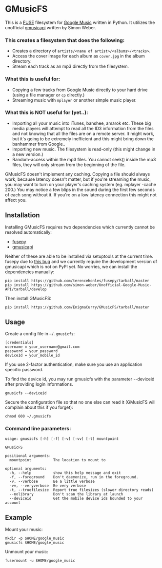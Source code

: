 GMusicFS
========

This is a [FUSE](http://fuse.sourceforge.net/) filesystem for
[Google Music](http://music.google.com) written in Python. It utilizes the
unofficial
[gmusicapi](https://github.com/simon-weber/Unofficial-Google-Music-API)
written by Simon Weber.

### This creates a filesystem that does the following:

 * Creates a directory of ```artists/<name of artist>/<albums>/<tracks>```.
 * Access the cover image for each album as ```cover.jpg``` in the album directory.
 * Stream each track as an mp3 directly from the filesystem.

### What this is useful for:

 * Copying a few tracks from Google Music directly to your hard drive
   (using a file manager or ```cp``` directly.)
 * Streaming music with ```mplayer``` or another simple music player.

### What this is NOT useful for (yet..):

 * Importing all your music into iTunes, banshee, amarok etc. These
   big media players will attempt to read all the ID3 information from
   the files and not knowing that all the files are on a remote server.
   It might work, but it's going to be extremely inefficient and this
   might bring down the banhammer from Google..
 * Importing new music. The filesystem is read-only (this might change
   in a new version.)
 * Random-access within the mp3 files. You cannot seek() inside the
   mp3 files, they will only stream from the beginning of the file.

GMusicFS doesn't implement any caching. Copying a file should always work,
because latency doesn't matter, but if you're streaming the music, you
may want to turn on your player's caching system (eg. mplayer -cache 200.)
You may notice a few blips in the sound during the first few seconds of
each song without it. If you're on a low latency connection this might not
affect you.

Installation
------------

Installing GMusicFS requires two dependencies which currently cannot
be resolved automatically:

 * [fusepy](https://github.com/terencehonles/fusepy)
 * [gmusicapi](https://github.com/simon-weber/Unofficial-Google-Music-API)

Neither of these are able to be installed via setuptools at the
current time. fusepy due to
[this bug](https://github.com/terencehonles/fusepy/pull/9) and
we currently require the development version of gmusicapi which is not
on PyPI yet. No worries, we can install the dependencies manually:

```
pip install https://github.com/terencehonles/fusepy/tarball/master
pip install https://github.com/simon-weber/Unofficial-Google-Music-API/tarball/develop
```

Then install GMusicFS:

```
pip install https://github.com/EnigmaCurry/GMusicFS/tarball/master
```


Usage
-----

Create a config file in ```~/.gmusicfs```:

```
[credentials]
username = your_username@gmail.com
password = your_password
deviceId = your_mobile_id
```

If you use 2-factor authentication, make sure you use an application
specific password.

To find the device id, you may run gmusicfs with the parameter
--deviceid after providing login informations.
```
gmusicfs --deviceid
```

Secure the configuration file so that no one else can read it
(GMusicFS will complain about this if you forget):
```
chmod 600 ~/.gmusicfs
```

### Command line parameters:

```
usage: gmusicfs [-h] [-f] [-v] [-vv] [-t] mountpoint

GMusicFS

positional arguments:
  mountpoint          The location to mount to

optional arguments:
  -h, --help          show this help message and exit
  -f, --foreground    Don't daemonize, run in the foreground.
  -v, --verbose       Be a little verbose
  -vv, --veryverbose  Be very verbose
  -t, --truefilesize  Report true filesizes (slower directory reads)
  --nolibrary         Don't scan the library at launch
  --deviceid          Get the mobile device ids bounded to your account
```

Example
-------

Mount your music:

```
mkdir -p $HOME/google_music
gmusicfs $HOME/google_music
```

Unmount your music:
```
fusermount -u $HOME/google_music
```
